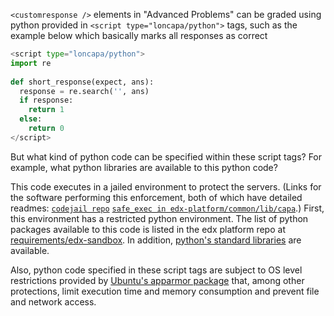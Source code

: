 `<customresponse />` elements in "Advanced Problems" can be graded using python provided in `<script type="loncapa/python">` tags, such as the example below which basically marks all responses as correct

```python
<script type="loncapa/python">
import re
  
def short_response(expect, ans):
  response = re.search('', ans)
  if response:
  	return 1
  else:
  	return 0
</script>
```

But what kind of python code can be specified within these script tags?  For example, what python libraries are available to this python code?

This code executes in a jailed environment to protect the servers.  (Links for the software performing this enforcement, both of which have detailed readmes: [`codejail repo`](https://github.com/edx/codejail) [`safe_exec in edx-platform/common/lib/capa`](https://github.com/edx/edx-platform/tree/master/common/lib/capa/capa/safe_exec).)   First, this environment has a restricted python environment.  The list of python packages available to this code is listed in the edx platform repo at [requirements/edx-sandbox](https://github.com/edx/edx-platform/tree/master/requirements/edx-sandbox).  In addition, [python's standard libraries](https://docs.python.org/2/library/) are available.

Also, python code specified in these script tags are subject to OS level restrictions provided by [Ubuntu's apparmor package](https://wiki.ubuntu.com/AppArmor) that, among other protections, limit execution time and memory consumption and prevent file and network access.